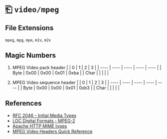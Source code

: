 # [⎗](../README.md) `video/mpeg`

## File Extensions

`mpeg`, `mpg`, `mpe`, `m1v`, `m2v`

## Magic Numbers

1. MPEG Video pack header
   | | 0 | 1 | 2 | 3 |
   | ---- | ---- | ---- | ---- | ---- |
   | Byte | 0x00 | 0x00 | 0x01 | 0xba |
   | Char | | | | |

2. MPEG Video sequence header
   | | 0 | 1 | 2 | 3 |
   | ---- | ---- | ---- | ---- | ---- |
   | Byte | 0x00 | 0x00 | 0x01 | 0xb3 |
   | Char | | | | |

## References

- [RFC 2046 - Initial Media Types](https://datatracker.ietf.org/doc/html/rfc2046#section-3)
- [LOC Digital Formats - MPEG-2](https://www.loc.gov/preservation/digital/formats/fdd/fdd000028.shtml)
- [Apache HTTP MIME types](https://svn.apache.org/repos/asf/httpd/httpd/trunk/docs/conf/mime.types)
- [MPEG Video Headers Quick Reference](https://dvd.sourceforge.net/dvdinfo/mpeghdrs.html)
